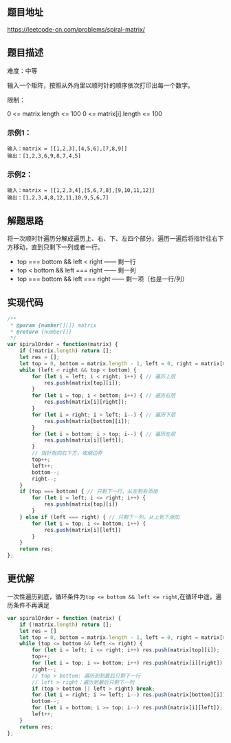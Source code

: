 ## 题目地址

https://leetcode-cn.com/problems/spiral-matrix/

## 题目描述

难度：中等

输入一个矩阵，按照从外向里以顺时针的顺序依次打印出每一个数字。

限制：

0 <= matrix.length <= 100
0 <= matrix[i].length <= 100

### 示例1：

```
输入：matrix = [[1,2,3],[4,5,6],[7,8,9]]
输出：[1,2,3,6,9,8,7,4,5]
```
### 示例2：

```
输入：matrix = [[1,2,3,4],[5,6,7,8],[9,10,11,12]]
输出：[1,2,3,4,8,12,11,10,9,5,6,7]
```

## 解题思路

将一次顺时针遍历分解成遍历上、右、下、左四个部分，遍历一遍后将指针往右下方移动，直到只剩下一列或者一行。
- top === bottom && left < right —— 剩一行
- top < bottom && left === right —— 剩一列
- top === bottom && left === right —— 剩一项（也是一行/列）

## 实现代码


```js
/**
 * @param {number[][]} matrix
 * @return {number[]}
 */
var spiralOrder = function(matrix) {
    if (!matrix.length) return [];
    let res = [];
    let top = 0, bottom = matrix.length - 1, left = 0, right = matrix[0].length - 1;
    while (left < right && top < bottom) {
        for (let i = left; i < right; i++) { // 遍历上层
            res.push(matrix[top][i]);
        }
        for (let i = top; i < bottom; i++) { // 遍历右层
            res.push(matrix[i][right]);
        }
        for (let i = right; i > left; i--) { // 遍历下层
            res.push(matrix[bottom][i]);
        }
        for (let i = bottom; i > top; i--) { // 遍历左层
            res.push(matrix[i][left]);
        }
        // 指针指向右下方，收缩边界
        top++;
        left++;
        bottom--;
        right--;
    }
    if (top === bottom) { // 只剩下一行，从左到右添加
        for (let i = left; i <= right; i++) {
            res.push(matrix[top][i])
        }
    } else if (left === right) { // 只剩下一列，从上到下添加
        for (let i = top; i <= bottom; i++) {
            res.push(matrix[i][left])
        }
    }
    return res;
};
```

## 更优解

一次性遍历到底，循环条件为`top <= bottom && left <= right`,在循环中途，遍历条件不再满足

```js
var spiralOrder = function (matrix) {
    if (!matrix.length) return [];
    let res = []
    let top = 0, bottom = matrix.length - 1, left = 0, right = matrix[0].length - 1;
    while (top <= bottom && left <= right) {
        for (let i = left; i <= right; i++) res.push(matrix[top][i]);
        top++;
        for (let i = top; i <= bottom; i++) res.push(matrix[i][right]);
        right--;
        // top > bottom: 遍历到到最后只剩下一行
        // left > right：遍历到最后只剩下一列
        if (top > bottom || left > right) break;
        for (let i = right; i >= left; i--) res.push(matrix[bottom][i]);
        bottom--;
        for (let i = bottom; i >= top; i--) res.push(matrix[i][left]);
        left++;
    }
    return res;
};
```

